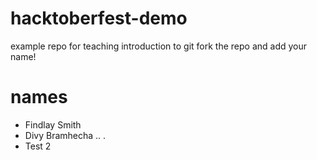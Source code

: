 # hacktoberfest-demo
example repo for teaching introduction to git
fork the repo and add your name!
# names
- Findlay Smith
- Divy Bramhecha .. .
- Test 2
